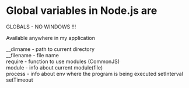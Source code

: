 # Global variables in Node.js are

GLOBALS - NO WINDOWS !!!

Available anywhere in my application

__dirname - path to current directory <br>
__filename - file name <br>
require - function to use modules (CommonJS) <br>
module - info about current module(file) <br>
process - info about env where the program is being executed
setInterval
setTimeout
